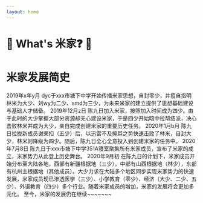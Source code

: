 ```yaml
---
layout: home
---
```

# 💩  What's 米家❓ 💩


# 米家发展简史
2019年x年y月  dyc于xxx市塘下中学开始传播米家思想，自封零少，并擅自指明林米为大少、刘wy为二少、smd为三少，为未来米家的建立提供了思想基础建设与基础人才储备。
2019年12月z日  陈九日加入米家，按照加入时间成为四少。由于此时的大少掌握大部分资源却无心建设米家，于是四少开始暗中拉帮结派，决心击败林米并成为大少，亲自完成创建米家的重要历史任务。
2020年1月b月  陈九日拉拢新成员谢荣扣（五少）后，以迅雷不及掩耳之势快速击败了林米，自封大少，林米则降级为四少。随后，陈九日全心全意投入到创建米家的任务中。
2020年7月8日  陈九日于xxx市塘下中学351A寝室聚集所有米家成员，宣布了米家的成立，米家势力从此登上历史舞台。
2020年9月初  在陈九日的计划下，米家成员开始分布至大陆各地，西部有新疆根据地（三少），中部有山西根据地（林少），东部有杭州主根据地（其他成员）。大少力求在大陆多个地区同步实现米家势力的快速发展，米家成员现已渗透医学（三少）、小学教育（零少）、经济（大少、二少、五少）、外语教育（四少）多个行业。随着米家成员的增加，米家的发展将会更加多元化。
至今，米家的发展仍在继续~~~~~~~
